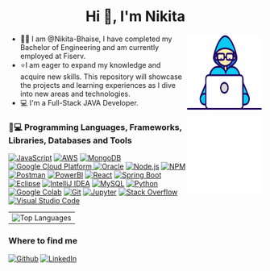 <h1 align="center">Hi 👋, I'm Nikita</h1>

<img align="right" width=150px height=150px alt="side_sticker" src="https://github.com/IMvision12/IMvision12/blob/main/Developer.gif" />

- 👨‍🎓 I am @Nikita-Bhaise, I have completed my Bachelor of Engineering and am currently employed at Fiserv.
- ⭐️I am eager to expand my knowledge and acquire new skills. This repository will showcase the projects and learning experiences as I dive into new areas and technologies.
- 💻 I'm a Full-Stack JAVA Developer.

<img align="right" width=150px height=150px alt="side_sticker" src="https://github.com/IMvision12/IMvision12/blob/main/giphy.gif" />

<h3>🔨💻 Programming Languages, Frameworks, Libraries, Databases and Tools</h3>

  <p>
      <a href="#"><img alt="JavaScript" src="https://custom-icon-badges.demolab.com/badge/JavaScript-323330?logo=cpp2&logoColor=white"></a>
      <a href="#"><img alt="AWS" src="https://custom-icon-badges.demolab.com/badge/Amazon_AWS-FF9900?logo=cpp2&logoColor=white"></a>
      <a href="#"><img alt="MongoDB" src="https://custom-icon-badges.demolab.com/badge/MongoDB-4EA94B?logo=cpp2&logoColor=white"></a>
      <a href="#"><img alt="Google Cloud Platform" src="https://img.shields.io/badge/-Google_Cloud_Platform-1a73e8?style=flat-square&logo=google-cloud&logoColor=white" />
      <a href="#"><img alt="Oracle" src="https://custom-icon-badges.demolab.com/badge/Oracle-F80000?logo=cpp2&logoColor=white"></a>
      <a href="#"><img alt="Node.js" src="https://custom-icon-badges.demolab.com/badge/Node%20js-339933?logo=cpp2&logoColor=white"></a>
      <a href="#"><img alt="NPM" src="https://custom-icon-badges.demolab.com/badge/npm-CB3837?logo=cpp2&logoColor=white"></a>
      <a href="#"><img alt="Postman" src="https://custom-icon-badges.demolab.com/badge/Postman-FF6C37?logo=cpp2&logoColor=white"></a>
      <a href="#"><img alt="PowerBI" src="https://custom-icon-badges.demolab.com/badge/PowerBI-F2C811?logo=cpp2&logoColor=white"></a>
      <a href="#"><img alt="React" src="https://custom-icon-badges.demolab.com/badge/React-20232A?logo=cpp2&logoColor=white"></a>
      <a href="#"><img alt="Spring Boot" src="https://custom-icon-badges.demolab.com/badge/Spring_Boot-6DB33F?logo=cpp2&logoColor=white"></a>
      <a href="#"><img alt="Eclipse" src="https://custom-icon-badges.demolab.com/badge/Eclipse-2C2255?logo=cpp2&logoColor=white"></a>
      <a href="#"><img alt="IntelliJ IDEA" src="https://custom-icon-badges.demolab.com/badge/IntelliJ_IDEA-000000.svg?logo=cpp2&logoColor=white"></a>
      <a href="#"><img alt="MySQL" src="https://custom-icon-badges.demolab.com/badge/MySQL-005C84?logo=cpp2&logoColor=white"></a>
      <a href="#"><img alt="Python" src="https://img.shields.io/badge/Python-14354C.svg?logo=python&logoColor=white"></a>
      <a href="#"><img alt="Google Colab" src="https://img.shields.io/badge/Google_Colab-F05033.svg?logo=google-colab&logoColor=golden&style=flat-square&color=grey"></a>
      <a href="#"><img alt="Git" src="https://img.shields.io/badge/Git-F05033.svg?logo=git&logoColor=white"></a>
      <a href="#"><img alt="Jupyter" src="https://img.shields.io/badge/Jupyter-F37626.svg?logo=Jupyter&logoColor=white"></a>
      <a href="#"><img alt="Stack Overflow" src="https://img.shields.io/badge/-Stack%20Overflow-FE7A16?logo=stack-overflow&logoColor=white"></a>
      <a href="#"><img alt="Visual Studio Code" src="https://img.shields.io/badge/Visual%20Studio%20Code-0078d7.svg?logo=visual-studio-code&logoColor=white"></a>
  </p>
</details>


<div style="text-align: center;">
  <table style="margin: auto;">
    <tr>
      <td style="text-align: center;">
          <img src="https://github-readme-stats.vercel.app/api/top-langs/?username=Nikita-Bhaise&theme=blueberry&hide_border=false&include_all_commits=false&count_private=false&layout=compact" alt="Top Languages"/>
      </td>
    </tr>
  </table>
</div>

<h3>Where to find me</h3>
<p><a href="https://github.com/nikita-bhaise" target="_blank"><img alt="Github" src="https://img.shields.io/badge/GitHub-%2312100E.svg?&style=for-the-badge&logo=Github&logoColor=white" /></a> <a href="www.linkedin.com/in/nikita-bhaise" target="_blank"><img alt="LinkedIn" src="https://img.shields.io/badge/linkedin-%230077B5.svg?&style=for-the-badge&logo=linkedin&logoColor=white" /></a>
</p>
